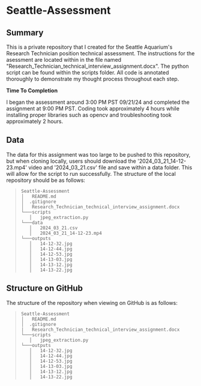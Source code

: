 # Seattle-Assessment

## Summary
This is a private repository that I created for the Seattle Aquarium's Research Technician position technical assessment. The instructions for the asessment are located within in the file named "Research_Technician_technical_interview_assignment.docx". The python script can be found within the scripts folder. All code is annotated thoroughly to demonstrate my thought process throughout each step. 

**Time To Completion**

I began the assessment around 3:00 PM PST 09/21/24 and completed the assignment at 9:00 PM PST. Coding took approximately 4 hours while installing proper libraries such as opencv and troubleshooting took approximately 2 hours.

## Data 
The data for this assignment was too large to be pushed to this repository, but when cloning locally, users should download the '2024_03_21_14-12-23.mp4' video and '2024_03_21.csv' file and save within a data folder. This will allow for the script to run successfully. The structure of the local repository should be as follows:

> ```
> Seattle-Assessment
> │   README.md
> │  .gitignore
> │   Research_Technician_technical_interview_assignment.docx
> └───scripts
>    │   jpeg_extraction.py
> └───data
>    │   2024_03_21.csv
>    │   2024_03_21_14-12-23.mp4
> └───outputs
>    │   14-12-32.jpg
>    │   14-12-44.jpg
>    │   14-12-53.jpg
>    │   14-13-03.jpg
>    │   14-13-12.jpg
>    │   14-13-22.jpg
> ```

## Structure on GitHub
The structure of the repository when viewing on GitHub is as follows:

> ```
> Seattle-Assessment
> │   README.md
> │  .gitignore
> |   Research_Technician_technical_interview_assignment.docx
> └───scripts
>    │   jpeg_extraction.py
> └───outputs
>    │   14-12-32.jpg
>    │   14-12-44.jpg
>    │   14-12-53.jpg
>    │   14-13-03.jpg
>    │   14-13-12.jpg
>    │   14-13-22.jpg
> ```
